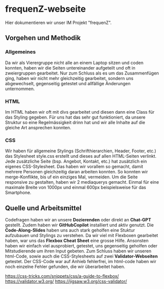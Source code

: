 # frequenZ-webseite

Hier dokumentieren wir unser IM Projekt "frequenZ".

## Vorgehen und Methodik
### Allgemeines
Da wir als Vierergruppe nicht alle an einem Laptop sitzen und coden konnten, haben wir die Seiten untereinander aufgeteilt und oft in zweiergruppen gearbeitet. Nur zum Schluss als es um das Zusammenfügen ging, haben wir nicht mehr gleichzeitig gearbeitet, sondern uns abgewechselt, gegenseitig getestet und allfällige Änderungen unternommen.

### HTML
Im HTML haben wir oft mit divs gearbeitet und diesen dann eine Class für das Styling gegeben. Für uns hat das sehr gut funktioniert, da unsere Struktur so eine Regelmässigkeit drinn hat und wir alle Inhalte auf die gleiche Art ansprechen konnten.

### CSS
Wir haben für allgemeine Stylings (Schrifthierarchien, Header, Footer, etc.) das Stylesheet style.css erstellt und dieses auf allen HTML-Seiten verlinkt. Jede zusätzliche Seite (bsp. Angebot, Kontakt, etc.) hat zusätzlich ein eigenes CSS-Stylesheet. Das haben wir vorallem so gemacht, damit mehrere Personen gleichzeitig daran arbeiten konnten. So konnten wir merge-Konflikte, bis uf ein einziges Mal, vermeiden.
Um die Seite responsive zu gestalten, haben wir 2 mediaquerys gemacht. Einmal für eine maximale Breite von 1000px und einmal 600px beispielsweise für das Smartphone.


## Quelle und Arbeitsmittel
Codefragen haben wir an unsere **Dozierenden** oder direkt an **Chat-GPT** gestellt. Zudem haben wir **GitHubCopilot** installiert und aktiv genutzt. Die **Code-Along-Slides** haben uns auch stark geholfen eine Stuktur aufzubauen und Stylings zu verstehen. Da wir viel mit Flexboxen gearbeitet haben, war uns das **Flexbox Cheat Sheet** eine grosse Hilfe. Ansonsten haben wir einfach viel ausprobiert, getestet, uns gegenseitig geholfen oder Mitstudierende um ihren Input gebeten. Zum Schluss haben wir unseren html-Code, sowie auch die CSS-Stylesheets auf zwei **Validator-Webseiten** getestet. Der CSS-Code war auf Anhieb fehlerfrei, im html-code haben wir noch einzelne Fehler gefunden, die wir überarbeitet haben.

https://css-tricks.com/snippets/css/a-guide-to-flexbox/
https://validator.w3.org/
https://jigsaw.w3.org/css-validator/
